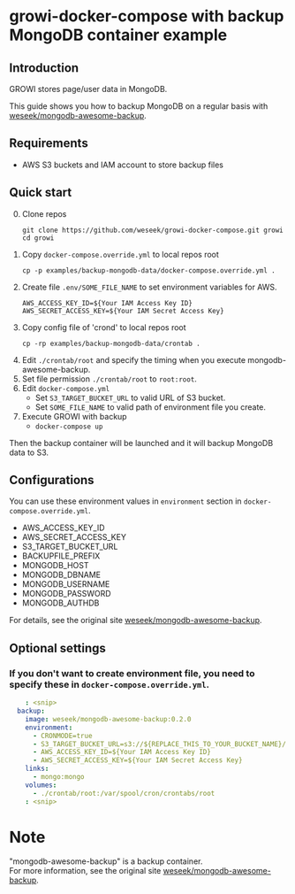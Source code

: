 growi-docker-compose with backup MongoDB container example
===================================================

Introduction
-----------

GROWI stores page/user data in MongoDB.

This guide shows you how to backup MongoDB on a regular basis with [weseek/mongodb-awesome-backup](https://github.com/weseek/mongodb-awesome-backup).

Requirements
-----------

- AWS S3 buckets and IAM account to store backup files

## Quick start

0. Clone repos
    ```
    git clone https://github.com/weseek/growi-docker-compose.git growi
    cd growi
    ```
1. Copy `docker-compose.override.yml` to local repos root
    ```
    cp -p examples/backup-mongodb-data/docker-compose.override.yml .
    ```
2. Create file `.env/SOME_FILE_NAME` to set environment variables for AWS.
    ```
    AWS_ACCESS_KEY_ID=${Your IAM Access Key ID}
    AWS_SECRET_ACCESS_KEY=${Your IAM Secret Access Key}
    ```
3. Copy config file of 'crond' to local repos root
    ```
    cp -rp examples/backup-mongodb-data/crontab .
    ```
4. Edit `./crontab/root` and specify the timing when you execute mongodb-awesome-backup.
5. Set file permission `./crontab/root` to `root:root`.
6. Edit `docker-compose.yml`
    - Set `S3_TARGET_BUCKET_URL` to valid URL of S3 bucket.
    - Set `SOME_FILE_NAME` to valid path of environment file you create.
7. Execute GROWI with backup
    - `docker-compose up`

Then the backup container will be launched and it will backup MongoDB data to S3.


## Configurations

You can use these environment values in `environment` section in `docker-compose.override.yml`.

- AWS_ACCESS_KEY_ID
- AWS_SECRET_ACCESS_KEY
- S3_TARGET_BUCKET_URL
- BACKUPFILE_PREFIX
- MONGODB_HOST
- MONGODB_DBNAME
- MONGODB_USERNAME
- MONGODB_PASSWORD
- MONGODB_AUTHDB

For details, see the original site [weseek/mongodb-awesome-backup](https://github.com/weseek/mongodb-awesome-backup).


## Optional settings

### If you don't want to create environment file, you need to specify these in `docker-compose.override.yml`.

```yaml:docker-compose.override.yml
    : <snip>
  backup:
    image: weseek/mongodb-awesome-backup:0.2.0
    environment:
      - CRONMODE=true
      - S3_TARGET_BUCKET_URL=s3://${REPLACE_THIS_TO_YOUR_BUCKET_NAME}/
      - AWS_ACCESS_KEY_ID=${Your IAM Access Key ID}
      - AWS_SECRET_ACCESS_KEY=${Your IAM Secret Access Key}
    links:
      - mongo:mongo
    volumes:
      - ./crontab/root:/var/spool/cron/crontabs/root
    : <snip>
```


# Note

"mongodb-awesome-backup" is a backup container.  
For more information, see the original site [weseek/mongodb-awesome-backup](https://github.com/weseek/mongodb-awesome-backup).

